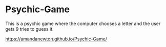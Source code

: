 # Psychic-Game

This is a psychic game where the computer chooses a letter and the user gets 9 tries to guess it.

https://amandanewton.github.io/Psychic-Game/